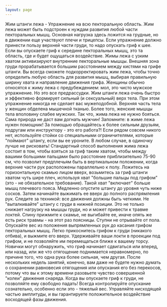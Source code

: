 ```yaml
---
layout: page
---
```

Жим штанги лежа - Упражнение на всю пекторальную область.
Жим лежа может быть подстроен к нуждам развития любой части пекторальных мышц. Основная нагрузка здесь ложится на грудные, но в движении еще участвуют плечи и трицепсы. Если упражнение должно принести пользу верхней части груди, то надо опускать гриф к шее. Если вы опускаете гриф к середине пекторальных мышц, это та область, где и будет ощущаться воздействие. Жимы лежа с узким хватом активизируют внутренние пекторальные мышцы. Внешняя зона груди прорабатывается большим расстоянием между кистями на грифе штанги. Вы всегда сможете подкорректировать жим лежа, чтобы точно определить любую область для развития мышц, выбирая правильную ширину хвата и направление движения грифа.
Женщины обычно относятся к жиму лежа с предубеждением: мол, это чисто мужское упражнение. Но это все предрассудки. Жим штанги лежа очень быстро и эффективно формирует сильный (и сексуальный) верх тела. При этом упражнение никогда не сделает вас мужеподобной. Верхняя часть тела у женщин обделена мышечной тканью. Более того, женские мышцы тела вполовину слабее мужских. Так что, жима лежа не нужно бояться. Сама природа не даст вам догнать мужчин!
Запомните: в жиме лежа нужен помощник! За помощью обращайтесь к более сильным друзьям, подругам или инструктору - это его работа?! Если рядом совсем никого нет, используйте стойки со специальными ограничителями, которые "поймают" штангу, если вы ее уроните. В любом случае, в одиночку лучше не рисковать!
Стандартный способ выполнения жима лежа состоит в том, чтобы взяться за гриф таким хватом, чтобы между вашими большими пальцами было расстояние приблизительно 75-90 см, что позволит предплечьям быть в вертикальном положении, когда верхние части рук расположены параллельно к полу.
Ложитесь на горизонтальную скамью лицом вверх, возьмитесь за гриф штанги хватом чуть шире плеч, используя хват "большие пальцы под грифом" (это - не обязательное требование). Такой хват "включает" больше мышц плечевого пояса. Медленно опустите штангу до уровня чуть ниже сосков. Затем начинайте выжимать ее вверх до полного распрямления рук.
Следите за техникой: все движения должны быть четкими. Не "выталкивайте" штангу с груди в нижней позиции. Это не только снижает нагрузку на мышцы груди, но и может привести к травме локтей. Спину прижмите к скамье, не выгибайте ее, иначе опять же есть риск травмы - на этот раз поясницы. Ступни не отрывайте от пола.
Опускайте вес из положения выпрямленных рук до касания грифом пекторальных мышц. Легко прикоснитесь грифом к груди (никакого отбива), и выжмите его вверх. Удерживайте ваши локти в проекции под грифом, и не позволяйте им перемещаться ближе к вашему торсу.
Новички могут обнаружить, что гриф начинает сдвигаться или вперед, или назад, или же что отягощение поднимается неравномерно, по причине того, что одна рука более сильная, чем другая. После нескольких недель занятий, конечно, вам даже не будете нужно думать о сохранении равновесия отягощения или опускания его без перекосов, потому что вы к этому времени разовьете чувство совершенной "колеи" движения снаряда.
Когда вы опускаете гриф к груди, не позволяйте ему свободно падать! Всегда контролируйте опускание сознательно, особенно если это - тяжелый вес. Управляйте нисходящей частью амплитуды, и вы гарантируете положительное воздействие восходящей фазы движения.